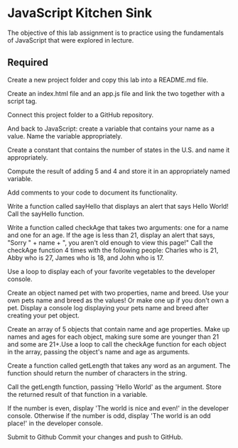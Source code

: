 # JavaScript Kitchen Sink

The objective of this lab assignment is to practice using the fundamentals of JavaScript that were explored in lecture.

## Required

Create a new project folder and copy this lab into a README.md file.

Create an index.html file and an app.js file and link the two together with a script tag.

Connect this project folder to a GitHub repository.

And back to JavaScript: create a variable that contains your name as a value. Name the variable appropriately.

Create a constant that contains the number of states in the U.S. and name it appropriately.

Compute the result of adding 5 and 4 and store it in an appropriately named variable.

Add comments to your code to document its functionality.

Write a function called sayHello that displays an alert that says Hello World! Call the sayHello function.

Write a function called checkAge that takes two arguments: one for a name and one for an age. If the age is less than 21, display an alert that says, "Sorry " + name + ", you aren't old enough to view this page!"
Call the checkAge function 4 times with the following people: Charles who is 21, Abby who is 27, James who is 18, and John who is 17.

Use a loop to display each of your favorite vegetables to the developer console.

Create an object named pet with two properties, name and breed. Use your own pets name and breed as the values! Or make one up if you don't own a pet. Display a console log displaying your pets name and breed after creating your pet object.

Create an array of 5 objects that contain name and age properties. Make up names and ages for each object, making sure some are younger than 21 and some are 21+.Use a loop to call the checkAge function for each object in the array, passing the object's name and age as arguments.

Create a function called getLength that takes any word as an argument. The function should return the number of characters in the string.

Call the getLength function, passing 'Hello World' as the argument. Store the returned result of that function in a variable.

If the number is even, display 'The world is nice and even!' in the developer console. Otherwise if the number is odd, display 'The world is an odd place!' in the developer console.

Submit to Github
Commit your changes and push to GitHub.
